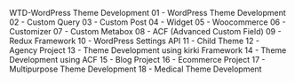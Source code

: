 WTD-WordPress Theme Development
01 - WordPress Theme Development
02 - Custom Query
03 - Custom Post
04 - Widget
05 - Woocommerce
06 - Customizer
07 - Custom Metabox
08 - ACF (Advanced Custom Field)
09 - Redux Framework
10 - WordPress Settings API
11 - Child Theme
12 - Agency Project
13 - Theme Development using kirki Framework
14 - Theme Development using ACF
15 - Blog Project
16 - Ecommerce Project
17 - Multipurpose Theme Development
18 - Medical Theme Development
